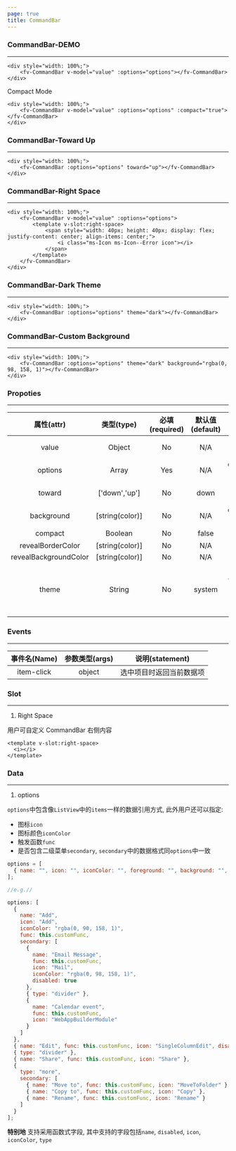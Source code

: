 ```yaml
---
page: true
title: CommandBar
--- 
```


### CommandBar-DEMO
---

<script>
export default {
    data () {
        return {
            value: {},
            options: [
                { name: "Add", icon: "Add", iconColor: "rgba(0, 90, 158, 1)", func: this.customFunc, secondary: [
                    { name: "Email Message", func: this.customFunc, icon: "Mail", iconColor: "rgba(0, 98, 158, 1)", disabled: true },
                    { type: "divider" },
                    { name: "Calendar event", func: this.customFunc, icon: "WebAppBuilderModule" }
                ]},
                { name: "Edit", func: this.customFunc, icon: "Edit", disabled: true },
                { type: "divider" },
                { name: "Share", background: "rgba(0, 90, 158, 1)", foreground: "white", func: this.customFunc, icon: "Share" },
                { type: "more", secondary: [
                    { name: "Move to", func: this.customFunc, icon: "MoveToFolder"},
                    { name: "Copy to", func: this.customFunc, icon: "Copy"},
                    { name: "Rename", func: this.customFunc, icon: "Rename"}
                ]}
            ]
        }
    },
    methods: {
        customFunc () {
            console.log(1);
        }
    }
}
</script>

<div style="width: 100%;">
    
<ClientOnly>
<fv-CommandBar v-model="value" :options="options" style="z-index: 2;"></fv-CommandBar>
</ClientOnly>
</div>

```vue
<div style="width: 100%;">
    <fv-CommandBar v-model="value" :options="options"></fv-CommandBar>
</div>
```

Compact Mode
<div style="width: 100%;">
    
<ClientOnly>
<fv-CommandBar v-model="value" :options="options" :compact="true" style="z-index: 2;"></fv-CommandBar>
</ClientOnly>
</div>

```vue
<div style="width: 100%;">
    <fv-CommandBar v-model="value" :options="options" :compact="true"></fv-CommandBar>
</div>
```


### CommandBar-Toward Up

---

<div style="width: 100%;">
    
<ClientOnly>
<fv-CommandBar :options="options" toward="up" style="z-index: 2;"></fv-CommandBar>
</ClientOnly>
</div>

```vue
<div style="width: 100%;">
    <fv-CommandBar :options="options" toward="up"></fv-CommandBar>
</div>
```

### CommandBar-Right Space

---

<div style="width: 100%;">
    
<ClientOnly>
<fv-CommandBar v-model="value" :options="options" style="z-index: 2;">
    <template v-slot:right-space>
        <span style="width: 40px; height: 40px; display: flex; justify-content: center; align-items: center;">
            <i class="ms-Icon ms-Icon--Error icon"></i>
        </span>
    </template>
</fv-CommandBar>
</ClientOnly>
</div>

```vue
<div style="width: 100%;">
    <fv-CommandBar v-model="value" :options="options">
        <template v-slot:right-space>
            <span style="width: 40px; height: 40px; display: flex; justify-content: center; align-items: center;">
                <i class="ms-Icon ms-Icon--Error icon"></i>
            </span>
        </template>
    </fv-CommandBar>
</div>
```

### CommandBar-Dark Theme

---

<div style="width: 100%;">
    
<ClientOnly>
<fv-CommandBar :options="options" theme="dark" style="z-index: 2;"></fv-CommandBar>
</ClientOnly>
</div>

```vue
<div style="width: 100%;">
    <fv-CommandBar :options="options" theme="dark"></fv-CommandBar>
</div>
```

### CommandBar-Custom Background

---

<div style="width: 100%;">
    
<ClientOnly>
<fv-CommandBar :options="options" theme="dark" background="rgba(0, 98, 158, 1)" style="z-index: 2;"></fv-CommandBar>
</ClientOnly>
</div>

```vue
<div style="width: 100%;">
    <fv-CommandBar :options="options" theme="dark" background="rgba(0, 98, 158, 1)"></fv-CommandBar>
</div>
```

### Propoties

---

|      属性(attr)       |   类型(type)    | 必填(required) | 默认值(default) |                      说明(statement)                      |
|:---------------------:|:---------------:|:--------------:|:---------------:|:---------------------------------------------------------:|
|         value         |     Object      |       No       |       N/A       |                    绑定当前选中的对象                     |
|        options        |      Array      |      Yes       |       N/A       |                     CommandBar 数据源                     |
|        toward         |  ['down','up']  |       No       |      down       |                      下拉菜单的朝向                       |
|      background       | [string(color)] |       No       |       N/A       |                      CommandBar 背景                      |
|        compact        |     Boolean     |       No       |      false      |                         紧凑样式                          |
|   revealBorderColor   | [string(color)] |       No       |       N/A       |                                                           |
| revealBackgroundColor | [string(color)] |       No       |       N/A       |                                                           |
|         theme         |     String      |       No       |     system      | 主题样式, 包含`light`, `dark`, `system`, `custom`几种样式 |

### Events

---

| 事件名(Name) | 参数类型(args) |     说明(statement)      |
|:------------:|:--------------:|:------------------------:|
|  item-click  |     object     | 选中项目时返回当前数据项 |

### Slot

---

1. Right Space

用户可自定义 CommandBar 右侧内容

```vue
<template v-slot:right-space>
  <i></i>
</template>
```

### Data

---

1. options

`options`中包含像`ListView`中的`items`一样的数据引用方式, 此外用户还可以指定:

- 图标`icon`
- 图标颜色`iconColor`
- 触发函数`func`
- 是否包含二级菜单`secondary`, `secondary`中的数据格式同`options`中一致

```javascript
options = [
  { name: "", icon: "", iconColor: "", foreground: "", background: "", type: "", func: {}, show: true, secondary: [], disabled: false }
];

//e.g.//

options: [
  {
    name: "Add",
    icon: "Add",
    iconColor: "rgba(0, 90, 158, 1)",
    func: this.customFunc,
    secondary: [
      {
        name: "Email Message",
        func: this.customFunc,
        icon: "Mail",
        iconColor: "rgba(0, 98, 158, 1)",
        disabled: true
      },
      { type: "divider" },
      {
        name: "Calendar event",
        func: this.customFunc,
        icon: "WebAppBuilderModule"
      }
    ]
  },
  { name: "Edit", func: this.customFunc, icon: "SingleColumnEdit", disabled: true },
  { type: "divider" },
  { name: "Share", func: this.customFunc, icon: "Share" },
  {
    type: "more",
    secondary: [
      { name: "Move to", func: this.customFunc, icon: "MoveToFolder" },
      { name: "Copy to", func: this.customFunc, icon: "Copy" },
      { name: "Rename", func: this.customFunc, icon: "Rename" }
    ]
  }
];
```

**特别地** 支持采用函数式字段, 其中支持的字段包括`name`, `disabled`, `icon`, `iconColor`, `type`
